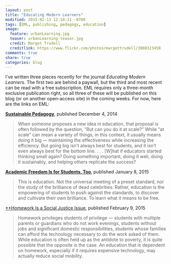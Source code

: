 ```yaml
---
layout: post
title: "Educating Modern Learners"
modified: 2015-02-13 12:10:11 -0700
tags: [EML, publishing, pedagogy, education]
image:
  feature: urbanLearning.jpg
  teaser: urbanLearning-teaser.jpg
  credit: Margot Trudell
  creditlink: https://www.flickr.com/photos/margottrudell/3088323458
comments: true
share: true
categories: blog
---
```


I've written three pieces recently for the journal *Educating Modern Learners*. The first two are behind a paywall, but the third and most recent can be read with a free subscription. EML requires only a three-month exclusive publication right, so all three of these will be published on this blog (or on another open-access site) in the coming weeks. For now, here are the links on EML: 

[**Sustainable Pedagogy**](http://modernlearners.com/sustainable-pedagogy/), published December 4, 2014

> When someone proposes a new idea in education, that proposal is often followed by the question, “But can you do it at scale?” While “at scale” can mean a variety of things, in this context, it usually means doing it big — maintaining the effectiveness while increasing the efficiency. But going big isn’t always best for students, and it isn’t even always best for the bottom line. . . . [W]hat if educators started thinking small again? Doing something important, doing it well, doing it sustainably, and helping others replicate the success?

[**Academic Freedom Is for Students, Too**](http://modernlearners.com/academic-freedom-is-for-students-too/), published January 8, 2015

> This is education. Not the universal meeting of a preset standard, nor the study of the brilliance of dead celebrities. Rather, education is the empowering of students to push against the standards, to discover and cultivate their own brilliance. To learn what it means to be free.

[**Homework Is a Social Justice Issue](http://modernlearners.com/homework-is-a-social-justice-issue/), published February 9, 2015

> Homework privileges students of privilege — students with multiple parents or guardians who do not work evenings, students without jobs and significant domestic responsibilities, students whose families can afford the technology necessary to do the work asked of them. While education is often held up as the antidote to poverty, it is quite possible that the opposite is the case. An education that is dependent on homework, especially if it requires expensive technology, may actually reduce social mobility.

